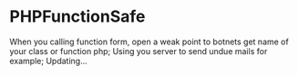 # PHPFunctionSafe

When you calling function form, open a weak point to botnets get name of your class or function php; Using you server to send undue mails for example;
Updating...
